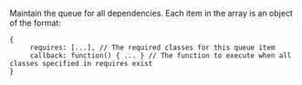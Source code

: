 Maintain the queue for all dependencies. Each item in the array is an object of the format:

    {
         requires: [...], // The required classes for this queue item
         callback: function() { ... } // The function to execute when all classes specified in requires exist
    }
